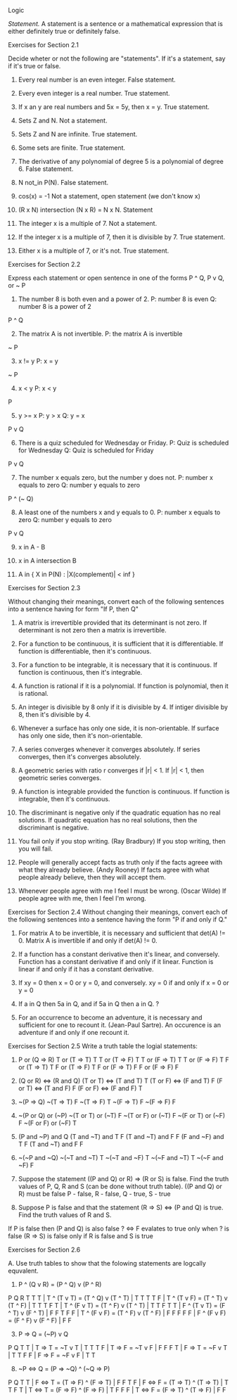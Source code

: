 Logic

*Statement.*
A statement is a sentence or a mathematical expression that is either definitely true or definitely false.

Exercises for Section 2.1

Decide wheter or not the following are "statements". If it's a statement, say if it's true or false.

1. Every real number is an even integer. 
False statement.

2. Every even integer is a real number.
True statement.

3. If x an y are real numbers and 5x = 5y, then x = y.
True statement.

4. Sets Z and N.
Not a statement.

5. Sets Z and N are infinite.
True statement.

6. Some sets are finite.
True statement.

7. The derivative of any polynomial of degree 5 is a polynomial of degree 6.
False statement.

8. N not_in P(N).
False statement.

9. cos(x) = -1
Not a statement, open statement (we don't know x)

10. (R x N) intersection (N x R) = N x N.
Statement

11. The integer x is a multiple of 7.
Not a statement.

12. If the integer x is a multiple of 7, then it is divisible by 7.
True statement.

13. Either x is a multiple of 7, or it's not.
True statement.


Exercises for Section 2.2

Express each statement or open sentence in one of the forms P ^ Q, P v Q, or ~ P

1. The number 8 is both even and a power of 2.
P: number 8 is even
Q: number 8 is a power of 2

P ^ Q

2. The matrix A is not invertible.
P: the matrix A is invertible

~ P

3. x != y
P: x = y

~ P

4. x < y
P: x < y

P

5. y >= x
P: y > x
Q: y = x

P v Q

6. There is a quiz scheduled for Wednesday or Friday.
P: Quiz is scheduled for Wednesday
Q: Quiz is scheduled for Friday

P v Q

7. The number x equals zero, but the number y does not.
P: number x equals to zero
Q: number y equals to zero

P ^ (~ Q)

8. A least one of the numbers x and y equals to 0.
P: number x equals to zero
Q: number y equals to zero

P v Q

9. x in A - B

10. x in A intersection B

11. A in { X in P(N) : |X(complement)| < inf }


Exercises for Section 2.3

Without changing their meanings, convert each of the following sentences into a sentence having for form "If P, then Q"

1. A matrix is irrevertible provided that its determinant is not zero.
If determinant is not zero then a matrix is irrevertible.

2. For a function to be continuous, it is sufficient that it is differentiable.
If function is differentiable, then it's continuous.

3. For a function to be integrable, it is necessary that it is continuous.
If function is continuous, then it's integrable.

4. A function is rational if it is a polynomial.
If function is polynomial, then it is rational.

5. An integer is divisible by 8 only if it is divisible by 4.
If intiger divisible by 8, then it's divisible by 4.

6. Whenever a surface has only one side, it is non-orientable.
If surface has only one side, then it's non-orientable.

7. A series converges whenever it converges absolutely.
If series converges, then it's converges absolutely.

8. A geometric series with ratio r converges if |r| < 1.
If |r| < 1, then geometric series converges.

9. A function is integrable provided the function is continuous.
If function is integrable, then it's continuous.

10. The discriminant is negative only if the quadratic equation has no real solutions.
If quadratic equation has no real solutions, then the discriminant is negative.

11. You fail only if you stop writing. (Ray Bradbury)
If you stop writing, then you will fail.

12. People will generally accept facts as truth only if the facts agreee with what they already believe. (Andy Rooney)
If facts agree with what people already believe, then they will accept them.

13. Whenever people agree with me I feel I must be wrong. (Oscar Wilde)
If people agree with me, then I feel I'm wrong.

Exercises for Section 2.4
Without changing their meanings, convert each of the following sentences into a
sentence having the form "P if and only if Q."

1. For matrix A to be invertible, it is necessary and sufficient that det(A) != 0.
Matrix A is invertible if and only if det(A) != 0.

2. If a function has a constant derivative then it's linear, and conversely.
Function has a constant derivative if and only if it linear.
Function is linear if and only if it has a constant derivative. 

3. If xy = 0 then x = 0 or y = 0, and conversely.
xy = 0 if and only if x = 0 or y = 0 

4. If a in Q then 5a in Q, and if 5a in Q then a in Q.
?

5. For an occurrence to become an adventure, it is necessary and sufficient for
one to recount it. (Jean-Paul Sartre).
An occurence is an adventure if and only if one recount it.


Exercises for Section 2.5
Write a truth table the logial statements:

1. P or (Q => R)
T or (T => T) T
T or (T => F) T
T or (F => T) T
T or (F => F) T
F or (T => T) T
F or (T => F) T
F or (F => T) F
F or (F => F) F

2. (Q or R) <=> (R and Q)
(T or T) <=> (T and T) T
(T or F) <=> (F and T) F
(F or T) <=> (T and F) F
(F or F) <=> (F and F) T

3. ~(P => Q)
~(T => T) F
~(T => F) T
~(F => T) F
~(F => F) F

4. ~(P or Q) or (~P)
~(T or T) or (~T) F
~(T or F) or (~T) F
~(F or T) or (~F) F
~(F or F) or (~F) T

6. (P and ~P) and Q
(T and ~T) and T F
(T and ~T) and F F
(F and ~F) and T F
(T and ~T) and F F

9. ~(~P and ~Q)
~(~T and ~T) T
~(~T and ~F) T
~(~F and ~T) T
~(~F and ~F) F

10. Suppose the statement ((P and Q) or R) => (R or S) is false. Find the truth values of P, Q, R and S (can be done without truth table).
((P and Q) or R) must be false
P - false, R - false, Q - true, S - true

11. Suppose P is false and that the statement (R => S) <=> (P and Q) is true. Find the truth values of R and S.

If P is false then (P and Q) is also false
? <=> F evalates to true only when ? is false
(R => S) is false only if R is false and S is true



Exercises for Section 2.6

A. Use truth tables to show that the folowing statements are logcally equvalent.
1. P ^ (Q v R) = (P ^ Q) v (P ^ R)

P Q R
T T T | T ^ (T v T) = (T ^ Q) v (T ^ T) | T T
T T F | T ^ (T v F) = (T ^ T) v (T ^ F) | T T
T F T | T ^ (F v T) = (T ^ F) v (T ^ T) | T T
F T T | F ^ (T v T) = (F ^ T) v (F ^ T) | F F
T F F | T ^ (F v F) = (T ^ F) v (T ^ F) | F F
F F F | F ^ (F v F) = (F ^ F) v (F ^ F) | F F

3. P => Q = (~P) v Q

P Q
T T | T => T = ~T v T | T T
T F | T => F = ~T v F | F F
F T | F => T = ~F v T | T T
F F | F => F = ~F v F | T T

8. ~P <=> Q = (P => ~Q) ^ (~Q => P)

P Q
T T | F <=> T = (T => F) ^ (F => T) | F F
T F | F <=> F = (T => T) ^ (T => T) | T T
F T | T <=> T = (F => F) ^ (F => F) | T F
F F | T <=> F = (F => T) ^ (T => F) | F F